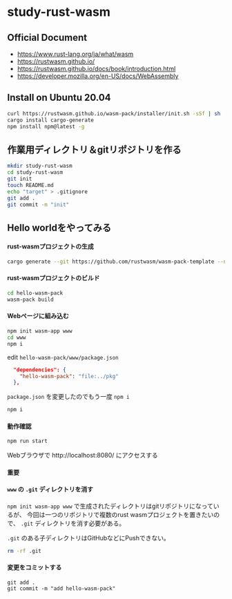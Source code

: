 # study-rust-wasm

## Official Document

- https://www.rust-lang.org/ja/what/wasm
- https://rustwasm.github.io/
- https://rustwasm.github.io/docs/book/introduction.html
- https://developer.mozilla.org/en-US/docs/WebAssembly

## Install on Ubuntu 20.04

```bash
curl https://rustwasm.github.io/wasm-pack/installer/init.sh -sSf | sh
cargo install cargo-generate
npm install npm@latest -g
```

## 作業用ディレクトリ＆gitリポジトリを作る

```bash
mkdir study-rust-wasm
cd study-rust-wasm
git init
touch README.md
echo "target" > .gitignore
git add .
git commit -m "init"
```

## Hello worldをやってみる

#### rust-wasmプロジェクトの生成
```bash
cargo generate --git https://github.com/rustwasm/wasm-pack-template --name hello-wasm-pack
```

#### rust-wasmプロジェクトのビルド
```bash
cd hello-wasm-pack
wasm-pack build
```

#### Webページに組み込む
```bash
npm init wasm-app www
cd www
npm i
```

edit `hello-wasm-pack/www/package.json`

```json
  "dependencies": {
    "hello-wasm-pack": "file:../pkg"
  },
```

`package.json` を変更したのでもう一度 `npm i`

```bash
npm i
```

#### 動作確認

```bash
npm run start
```

Webブラウザで http://localhost:8080/ にアクセスする

#### 重要
#### `www` の `.git` ディレクトリを消す

`npm init wasm-app www` で生成されたディレクトリはgitリポジトリになっているが、
今回は一つのリポジトリで複数のrust wasmプロジェクトを置きたいので、
`.git` ディレクトリを消す必要がある。

`.git` のある子ディレクトリはGitHubなどにPushできない。

```bash
rm -rf .git
```


#### 変更をコミットする

```
git add .
git commit -m "add hello-wasm-pack"
```